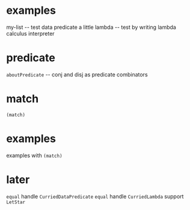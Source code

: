 # examples

my-list -- test data predicate a little
lambda -- test by writing lambda calculus interpreter

# predicate

`aboutPredicate` -- conj and disj as predicate combinators

# match

`(match)`

# examples

examples with `(match)`

# later

`equal` handle `CurriedDataPredicate`
`equal` handle `CurriedLambda`
support `LetStar`
